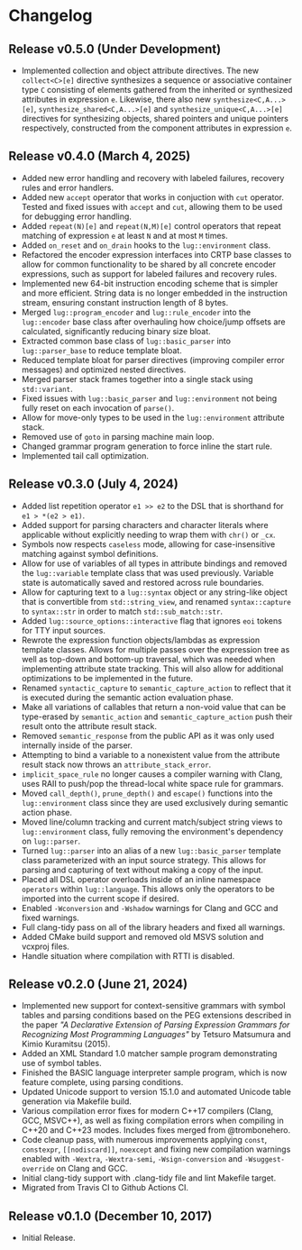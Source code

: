 # Changelog

## Release v0.5.0 (Under Development)

* Implemented collection and object attribute directives. The new `collect<C>[e]` directive synthesizes a sequence or associative container type `C` consisting of elements gathered from the inherited or synthesized attributes in expression `e`. Likewise, there also new `synthesize<C,A...>[e]`, `synthesize_shared<C,A...>[e]` and `synthesize_unique<C,A...>[e]` directives for synthesizing objects, shared pointers and unique pointers respectively, constructed from the component attributes in expression `e`.

## Release v0.4.0 (March 4, 2025)

* Added new error handling and recovery with labeled failures, recovery rules and error handlers.
* Added new `accept` operator that works in conjuction with `cut` operator. Tested and fixed issues with `accept` and `cut`, allowing them to be used for debugging error handling.
* Added `repeat(N)[e]` and `repeat(N,M)[e]` control operators that repeat matching of expression `e` at least `N` and at most `M` times.
* Added `on_reset` and `on_drain` hooks to the `lug::environment` class.
* Refactored the encoder expression interfaces into CRTP base classes to allow for common functionality to be shared by all concrete encoder expressions, such as support for labeled failures and recovery rules.
* Implemented new 64-bit instruction encoding scheme that is simpler and more efficient. String data is no longer embedded in the instruction stream, ensuring constant instruction length of 8 bytes.
* Merged `lug::program_encoder` and `lug::rule_encoder` into the `lug::encoder` base class after overhauling how choice/jump offsets are calculated, significantly reducing binary size bloat.
* Extracted common base class of `lug::basic_parser` into `lug::parser_base` to reduce template bloat.
* Reduced template bloat for parser directives (improving compiler error messages) and optimized nested directives.
* Merged parser stack frames together into a single stack using `std::variant`.
* Fixed issues with `lug::basic_parser` and `lug::environment` not being fully reset on each invocation of `parse()`.
* Allow for move-only types to be used in the `lug::environment` attribute stack.
* Removed use of `goto` in parsing machine main loop.
* Changed grammar program generation to force inline the start rule.
* Implemented tail call optimization.

## Release v0.3.0 (July 4, 2024)

* Added list repetition operator `e1 >> e2` to the DSL that is shorthand for `e1 > *(e2 > e1)`.
* Added support for parsing characters and character literals where applicable without explicitly needing to wrap them with `chr()` or `_cx`.
* Symbols now respects `caseless` mode, allowing for case-insensitive matching against symbol definitions.
* Allow for use of variables of all types in attribute bindings and removed the `lug::variable` template class that was used previously. Variable state is automatically saved and restored across rule boundaries.
* Allow for capturing text to a `lug::syntax` object or any string-like object that is convertible from `std::string_view`, and renamed `syntax::capture` to `syntax::str` in order to match `std::sub_match::str`.
* Added `lug::source_options::interactive` flag that ignores `eoi` tokens for TTY input sources.
* Rewrote the expression function objects/lambdas as expression template classes. Allows for multiple passes over the expression tree as well as top-down and bottom-up traversal, which was needed when implementing attribute state tracking. This will also allow for additional optimizations to be implemented in the future.
* Renamed `syntactic_capture` to `semantic_capture_action` to reflect that it is executed during the semantic action evaluation phase.
* Make all variations of callables that return a non-void value that can be type-erased by `semantic_action` and `semantic_capture_action` push their result onto the attribute result stack.
* Removed `semantic_response` from the public API as it was only used internally inside of the parser.
* Attempting to bind a variable to a nonexistent value from the attribute result stack now throws an `attribute_stack_error`.
* `implicit_space_rule` no longer causes a compiler warning with Clang, uses RAII to push/pop the thread-local white space rule for grammars.
* Moved `call_depth()`, `prune_depth()` and `escape()` functions into the `lug::environment` class since they are used exclusively during semantic action phase.
* Moved line/column tracking and current match/subject string views to `lug::environment` class, fully removing the environment's dependency on `lug::parser`.
* Turned `lug::parser` into an alias of a new `lug::basic_parser` template class parameterized with an input source strategy. This allows for parsing and capturing of text without making a copy of the input.
* Placed all DSL operator overloads inside of an inline namespace `operators` within `lug::language`. This allows only the operators to be imported into the current scope if desired.
* Enabled `-Wconversion` and `-Wshadow` warnings for Clang and GCC and fixed warnings.
* Full clang-tidy pass on all of the library headers and fixed all warnings.
* Added CMake build support and removed old MSVS solution and vcxproj files.
* Handle situation where compilation with RTTI is disabled.

## Release v0.2.0 (June 21, 2024)

* Implemented new support for context-sensitive grammars with symbol tables and parsing conditions based on the PEG extensions described in the paper *"A Declarative Extension of Parsing Expression Grammars for Recognizing Most Programming Languages"* by Tetsuro Matsumura and Kimio Kuramitsu (2015).
* Added an XML Standard 1.0 matcher sample program demonstrating use of symbol tables.
* Finished the BASIC language interpreter sample program, which is now feature complete, using parsing conditions.
* Updated Unicode support to version 15.1.0 and automated Unicode table generation via Makefile build.
* Various compilation error fixes for modern C++17 compilers (Clang, GCC, MSVC++), as well as fixing compilation errors when compiling in C++20 and C++23 modes. Includes fixes merged from @trombonehero.
* Code cleanup pass, with numerous improvements applying `const`, `constexpr`, `[[nodiscard]]`, `noexcept` and fixing new compilation warnings enabled with `-Wextra`, `-Wextra-semi`, `-Wsign-conversion` and `-Wsuggest-override` on Clang and GCC.
* Initial clang-tidy support with .clang-tidy file and lint Makefile target.
* Migrated from Travis CI to Github Actions CI.

## Release v0.1.0 (December 10, 2017)

* Initial Release.